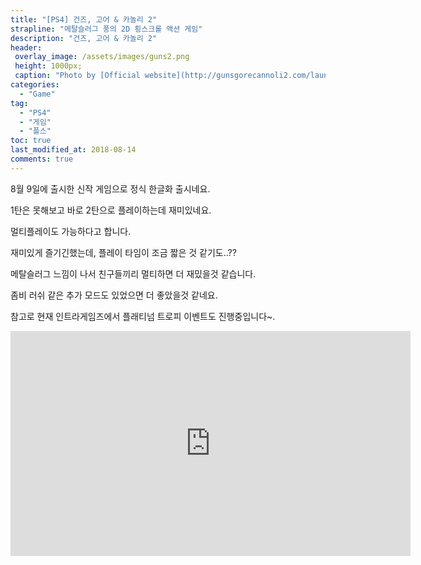 ```yaml
---
title: "[PS4] 건즈, 고어 & 카놀리 2"
strapline: "메탈슬러그 풍의 2D 횡스크롤 액션 게임"
description: "건즈, 고어 & 카놀리 2"
header:
 overlay_image: /assets/images/guns2.png
 height: 1000px;
 caption: "Photo by [Official website](http://gunsgorecannoli2.com/launch.html)"
categories:
  - "Game"
tag:
  - "PS4"
  - "게임"
  - "플스"
toc: true
last_modified_at: 2018-08-14
comments: true
---
```




8월 9일에 출시한 신작 게임으로 정식 한글화 출시네요. 

1탄은 못해보고 바로 2탄으로 플레이하는데 재미있네요.

멀티플레이도 가능하다고 합니다.

재미있게 즐기긴했는데, 플레이 타임이 조금 짧은 것 같기도..??

메탈슬러그 느낌이 나서 친구들끼리 멀티하면 더 재밌을것 같습니다.

좀비 러쉬 같은 추가 모드도 있었으면 더 좋았을것 같네요.

참고로 현재 인트라게임즈에서 플래티넘 트로피 이벤트도 진행중입니다~.

<iframe width="640" height="360" src="https://www.youtube.com/embed/xSyMIpMiUF4?ecver=2" frameborder="0" allowfullscreen></iframe>

